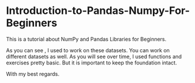 # Introduction-to-Pandas-Numpy-For-Beginners
This is a tutorial about NumPy and Pandas Libraries for Beginners. 

As you can see , I used to work on these datasets. You can work on different datasets as well. As you will see over time, I used functions and exercises pretty basic. But it is important to keep the foundation intact.

With my best regards.

